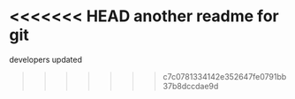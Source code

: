 <<<<<<< HEAD
 another readme for git
=======
developers updated
>>>>>>> c7c0781334142e352647fe0791bb37b8dccdae9d
